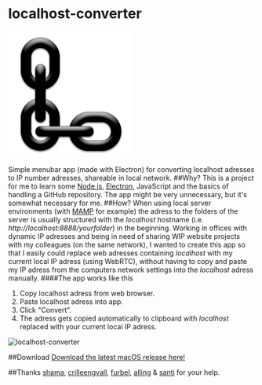 # localhost-converter
![localhost-converter](assets/AppIcon.iconset/icon_128x128@2x.png)

Simple menubar app (made with Electron) for converting localhost adresses to IP number adresses, shareable in local network.
##Why?
This is a project for me to learn some [Node.js](https://nodejs.org/en/), [Electron](http://electron.atom.io), JavaScript and the basics of handling a GitHub repository. The app might be very unnecessary, but it's somewhat necessary for me.
##How?
When using local server environments (with [MAMP](http://www.mamp.info) for example) the adress to the folders of the server is usually structured with the _localhost_ hostname (i.e. _http://localhost:8888/yourfolder_) in the beginning. Working in offices with dynamic IP adresses and being in need of sharing WIP website projects with my colleagues (on the same network), I wanted to create this app so that I easily could replace web adresses containing _localhost_ with my current local IP adress (using WebRTC), without having to copy and paste my IP adress from the computers network settings into the _localhost_ adress manually.
####The app works like this
1. Copy localhost adress from web browser.
2. Paste localhost adress into app.
3. Click "Convert".
4. The adress gets copied automatically to clipboard with _localhost_ replaced with your current local IP adress.

![localhost-converter](http://www.tobiasgerhardsson.com/localhostconverter.gif)

##Download
[Download the latest macOS release here!](https://github.com/tobiasger/localhost-converter/releases/)

##Thanks
[shama](https://github.com/shama), [crilleengvall](https://github.com/crilleengvall), [furbel](http://www.sweclockers.com/medlem/furbel), [alling](http://www.sweclockers.com/medlem/alling) & [santi](http://stackoverflow.com/users/2026606/santi) for your help.
